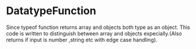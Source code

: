 # DatatypeFunction
Since typeof function returns array and objects both type as an object.
This code is written to distinguish between array and objects  expecially.(Also returns if input is number ,string etc with edge case handling).
